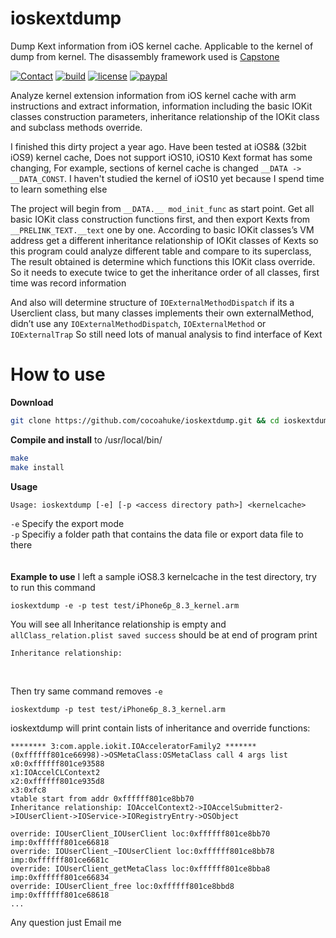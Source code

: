 # ioskextdump
Dump Kext information from iOS kernel cache. Applicable to the kernel of dump from kernel. The disassembly framework used is [Capstone](http://www.capstone-engine.org/)

[![Contact](https://img.shields.io/badge/contact-@cocoahuke-fbb52b.svg?style=flat)](https://twitter.com/cocoahuke) [![build](https://travis-ci.org/cocoahuke/ioskextdump.svg?branch=master)](https://travis-ci.org/cocoahuke/ioskextdump) [![license](https://img.shields.io/badge/license-MIT-blue.svg)](https://github.com/cocoahuke/ioskextdump/blob/master/LICENSE) [![paypal](https://img.shields.io/badge/Donate-PayPal-039ce0.svg)](https://www.paypal.com/cgi-bin/webscr?cmd=_s-xclick&hosted_button_id=EQDXSYW8Z23UY)


Analyze kernel extension information from iOS kernel cache with arm instructions and extract information, information including the basic IOKit classes construction parameters, inheritance relationship of the IOKit class and subclass methods override.

I finished this dirty project a year ago. Have been tested at iOS8& (32bit iOS9) kernel cache, Does not support iOS10, iOS10 Kext format has some changing, For example, sections of kernel cache is changed `__DATA -> __DATA_CONST`. I haven't studied the kernel of iOS10 yet because I spend time to learn something else

The project will begin from `__DATA.__ mod_init_func` as start point. Get all basic IOKit class construction functions first, and then export Kexts from `__PRELINK_TEXT.__text` one by one. According to basic IOKit classes’s VM address get a different inheritance relationship of IOKit classes of Kexts so this program could analyze different table and compare to its superclass, The result obtained is determine which functions this IOKit class override.
So it needs to execute twice to get the inheritance order of all classes, first time was record information

And also will determine structure of `IOExternalMethodDispatch` if its a Userclient class, but many classes implements their own externalMethod, didn’t use any `IOExternalMethodDispatch`, `IOExternalMethod` or `IOExternalTrap`
 So still need lots of manual analysis to find interface of Kext

# How to use

**Download**
```bash
git clone https://github.com/cocoahuke/ioskextdump.git && cd ioskextdump
```
**Compile and install** to /usr/local/bin/

```bash
make
make install
```
**Usage**
```
Usage: ioskextdump [-e] [-p <access directory path>] <kernelcache>
```
`-e` Specify the export mode  
`-p` Specifiy a folder path that contains the data file or export data file to there  
<br>  
**Example to use**
I left a sample iOS8.3 kernelcache in the test directory, try to run this command  
```
ioskextdump -e -p test test/iPhone6p_8.3_kernel.arm
```
You will see all Inheritance relationship is empty and `allClass_relation.plist saved success` should be at end of program print  
```
Inheritance relationship:
```
<br>

Then try same command removes `-e`
```
ioskextdump -p test test/iPhone6p_8.3_kernel.arm
```
ioskextdump will print contain lists of inheritance and override functions:
```
******** 3:com.apple.iokit.IOAcceleratorFamily2 *******
(0xffffff801ce66998)->OSMetaClass:OSMetaClass call 4 args list
x0:0xffffff801ce93588
x1:IOAccelCLContext2
x2:0xffffff801ce935d8
x3:0xfc8
vtable start from addr 0xffffff801ce8bb70
Inheritance relationship: IOAccelContext2->IOAccelSubmitter2->IOUserClient->IOService->IORegistryEntry->OSObject

override: IOUserClient_IOUserClient loc:0xffffff801ce8bb70 imp:0xffffff801ce66818
override: IOUserClient_~IOUserClient loc:0xffffff801ce8bb78 imp:0xffffff801ce6681c
override: IOUserClient_getMetaClass loc:0xffffff801ce8bba8 imp:0xffffff801ce66834
override: IOUserClient_free loc:0xffffff801ce8bbd8 imp:0xffffff801ce68618
...
```
Any question just Email me
